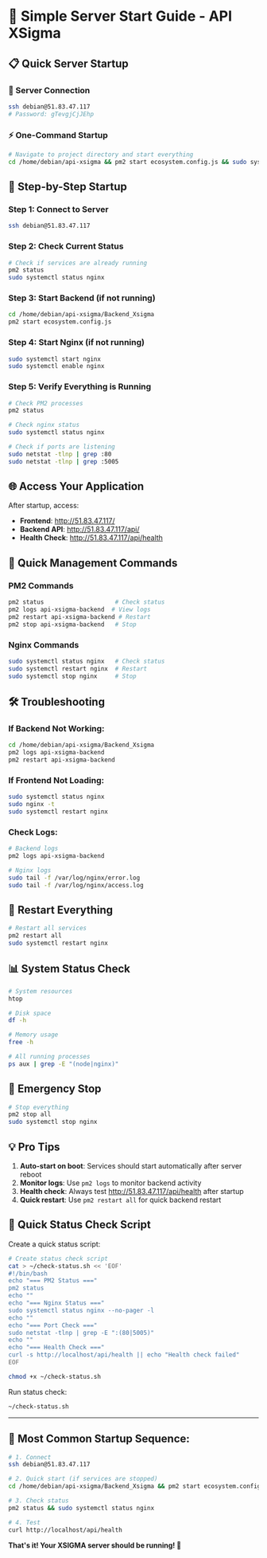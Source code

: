 # 🚀 Simple Server Start Guide - API XSigma

## 📋 Quick Server Startup

### 🔗 Server Connection
```bash
ssh debian@51.83.47.117
# Password: gTevgjCjJEhp
```

### ⚡ One-Command Startup
```bash
# Navigate to project directory and start everything
cd /home/debian/api-xsigma && pm2 start ecosystem.config.js && sudo systemctl start nginx
```

## 🎯 Step-by-Step Startup

### Step 1: Connect to Server
```bash
ssh debian@51.83.47.117
```

### Step 2: Check Current Status
```bash
# Check if services are already running
pm2 status
sudo systemctl status nginx
```

### Step 3: Start Backend (if not running)
```bash
cd /home/debian/api-xsigma/Backend_Xsigma
pm2 start ecosystem.config.js
```

### Step 4: Start Nginx (if not running)
```bash
sudo systemctl start nginx
sudo systemctl enable nginx
```

### Step 5: Verify Everything is Running
```bash
# Check PM2 processes
pm2 status

# Check nginx status
sudo systemctl status nginx

# Check if ports are listening
sudo netstat -tlnp | grep :80
sudo netstat -tlnp | grep :5005
```

## 🌐 Access Your Application

After startup, access:
- **Frontend**: http://51.83.47.117/
- **Backend API**: http://51.83.47.117/api/
- **Health Check**: http://51.83.47.117/api/health

## 🔧 Quick Management Commands

### PM2 Commands
```bash
pm2 status                    # Check status
pm2 logs api-xsigma-backend  # View logs
pm2 restart api-xsigma-backend # Restart
pm2 stop api-xsigma-backend   # Stop
```

### Nginx Commands
```bash
sudo systemctl status nginx   # Check status
sudo systemctl restart nginx  # Restart
sudo systemctl stop nginx     # Stop
```

## 🛠️ Troubleshooting

### If Backend Not Working:
```bash
cd /home/debian/api-xsigma/Backend_Xsigma
pm2 logs api-xsigma-backend
pm2 restart api-xsigma-backend
```

### If Frontend Not Loading:
```bash
sudo systemctl status nginx
sudo nginx -t
sudo systemctl restart nginx
```

### Check Logs:
```bash
# Backend logs
pm2 logs api-xsigma-backend

# Nginx logs
sudo tail -f /var/log/nginx/error.log
sudo tail -f /var/log/nginx/access.log
```

## 🔄 Restart Everything
```bash
# Restart all services
pm2 restart all
sudo systemctl restart nginx
```

## 📊 System Status Check
```bash
# System resources
htop

# Disk space
df -h

# Memory usage
free -h

# All running processes
ps aux | grep -E "(node|nginx)"
```

## 🚨 Emergency Stop
```bash
# Stop everything
pm2 stop all
sudo systemctl stop nginx
```

## 💡 Pro Tips

1. **Auto-start on boot**: Services should start automatically after server reboot
2. **Monitor logs**: Use `pm2 logs` to monitor backend activity
3. **Health check**: Always test http://51.83.47.117/api/health after startup
4. **Quick restart**: Use `pm2 restart all` for quick backend restart

## 📱 Quick Status Check Script

Create a quick status script:
```bash
# Create status check script
cat > ~/check-status.sh << 'EOF'
#!/bin/bash
echo "=== PM2 Status ==="
pm2 status
echo ""
echo "=== Nginx Status ==="
sudo systemctl status nginx --no-pager -l
echo ""
echo "=== Port Check ==="
sudo netstat -tlnp | grep -E ":(80|5005)"
echo ""
echo "=== Health Check ==="
curl -s http://localhost/api/health || echo "Health check failed"
EOF

chmod +x ~/check-status.sh
```

Run status check:
```bash
~/check-status.sh
```

---

## 🎯 **Most Common Startup Sequence:**

```bash
# 1. Connect
ssh debian@51.83.47.117

# 2. Quick start (if services are stopped)
cd /home/debian/api-xsigma/Backend_Xsigma && pm2 start ecosystem.config.js && sudo systemctl start nginx

# 3. Check status
pm2 status && sudo systemctl status nginx

# 4. Test
curl http://localhost/api/health
```

**That's it! Your XSIGMA server should be running! 🚀**
